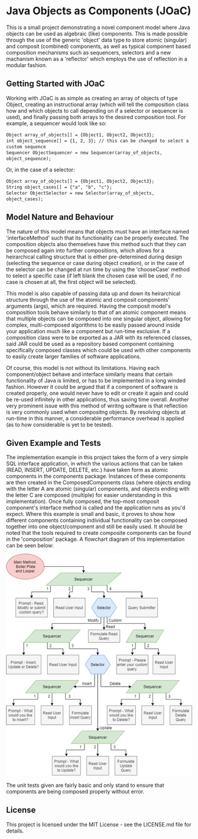 # Java Objects as Components (JOaC)

This is a small project demonstrating a novel component model where Java objects can be used as algebraic (like) components.
This is made possible through the use of the generic 'object' data type to store atomic (singular) and composit (combined) components, as well
as typical component based composition mechanisms such as sequencers, selectors and a new machanism known as a 'reflector' which employs
the use of reflection in a modular fashion.

## Getting Started with JOaC

Working with JOaC is as simple as creating an array of objects of type Object, creating an instructional array (which will tell the
composition class how and which objects to call depending on if a selector or sequencer is used), and finally passing both arrays to the
desired composition tool. For example, a sequencer would look like so:
```
Object array_of_objects[] = {Object1, Object2, Object3};
int object_sequence[] = {1, 2, 3}; // this can be changed to select a custom sequence
Sequencer ObjectSequencer = new Sequencer(array_of_objects, object_sequence);
```
Or, in the case of a selector:
```
Object array_of_objects[] = {Object1, Object2, Object3};
String object_cases[] = {"a", "b", "c"};
Selector ObjectSelector = new Selector(array_of_objects, object_cases);
```

## Model Nature and Behaviour

The nature of this model means that objects must have an interface named 'interfaceMethod' such that its functionality can be properly
executed. The composition objects also themselves have this method such that they can be composed again into further compositions, which
allows for a heirarchical calling structure that is either pre-determined during design (selecting the sequence or case during object
creation), or in the case of the selector can be changed at run time by using the 'chooseCase' method to select a specific case (if
left blank the chosen case will be used, if no case is chosen at all, the first object will be selected).

This model is also capable of passing data up and down its heirarchical structure through the use of the atomic and composit components'
arguments (args), which are required. Having the composit model's composition tools behave similarly to that of an atomic component means
that multiple objects can be composed into one singular object, allowing for complex, multi-composed algorithms to be easily passed
around inside your application much like a component but run-time exclusive. If a composition class were to be exported as a JAR with
its referenced classes, said JAR could be used as a repository based component containing specifically composed classes which could be
used with other components to easily create larger families of software applications.

Of course, this model is not without its limitations. Having each component/object behave and interface similarly means that certain
functionality of Java is limited, or has to be implemented in a long winded fashion. However it could be argued that if a component of
software is created properly, one would never have to edit or create it again and could be re-used infinitely in other applications, thus
saving time overall. Another very prominent issue with this method of wiritng software is that reflection is very commonly used when
compositng objects. By resolving objects at run-time in this manner, a considerable performance overhead is applied (as to how
considerable is yet to be tested).

## Given Example and Tests

The implementation example in this project takes the form of a very simple SQL interface application, in which the various actions that
can be taken (READ, INSERT, UPDATE, DELETE, etc.) have taken form as atomic components in the components package. Instances of these
components are then created in the ComposedComponents class (where objects ending with the letter A are atomic (singular) components,
and objects ending with the letter C are composed (multiple) for easier understanding in this implementation). Once fully composed,
the top-most composit component's interface method is called and the application runs as you'd expect. Where this example is small
and basic, it proves to show how different components containing individual functionality can be composed together into one object/component and still be easily used. It should be noted that the tools required to create composite components can be found in the 'composition' package. A flowchart diagram of this implementation can be seen below:

![A Flowchart Diagram](https://github.com/domfarr98/Java-Objects-as-Components/blob/master/Flowchart.png)

The unit tests given are fairly basic and only stand to ensure that components are being composed properly without error.

## License

This project is licensed under the MIT License - see the LICENSE.md file for details.
